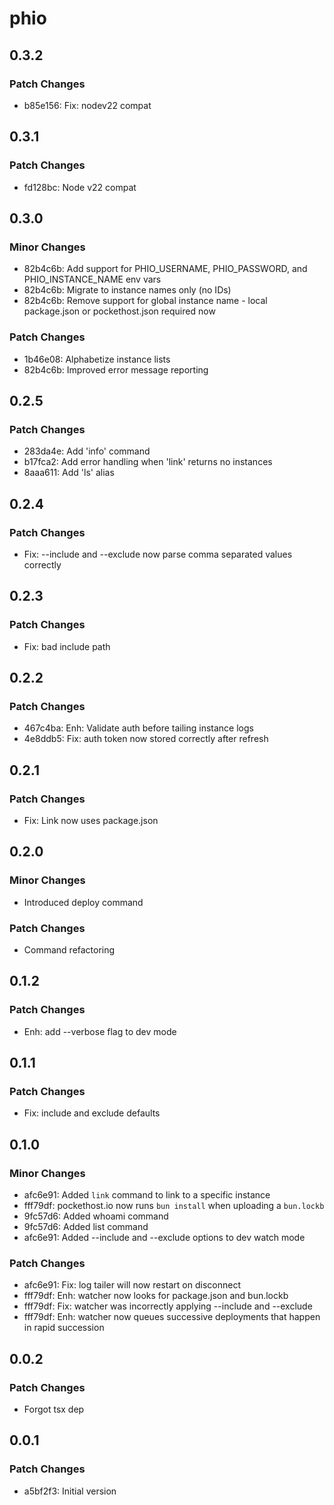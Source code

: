 # phio

## 0.3.2

### Patch Changes

- b85e156: Fix: nodev22 compat

## 0.3.1

### Patch Changes

- fd128bc: Node v22 compat

## 0.3.0

### Minor Changes

- 82b4c6b: Add support for PHIO_USERNAME, PHIO_PASSWORD, and PHIO_INSTANCE_NAME env vars
- 82b4c6b: Migrate to instance names only (no IDs)
- 82b4c6b: Remove support for global instance name - local package.json or pockethost.json required now

### Patch Changes

- 1b46e08: Alphabetize instance lists
- 82b4c6b: Improved error message reporting

## 0.2.5

### Patch Changes

- 283da4e: Add 'info' command
- b17fca2: Add error handling when 'link' returns no instances
- 8aaa611: Add 'ls' alias

## 0.2.4

### Patch Changes

- Fix: --include and --exclude now parse comma separated values correctly

## 0.2.3

### Patch Changes

- Fix: bad include path

## 0.2.2

### Patch Changes

- 467c4ba: Enh: Validate auth before tailing instance logs
- 4e8ddb5: Fix: auth token now stored correctly after refresh

## 0.2.1

### Patch Changes

- Fix: Link now uses package.json

## 0.2.0

### Minor Changes

- Introduced deploy command

### Patch Changes

- Command refactoring

## 0.1.2

### Patch Changes

- Enh: add --verbose flag to dev mode

## 0.1.1

### Patch Changes

- Fix: include and exclude defaults

## 0.1.0

### Minor Changes

- afc6e91: Added `link` command to link to a specific instance
- fff79df: pockethost.io now runs `bun install` when uploading a `bun.lockb`
- 9fc57d6: Added whoami command
- 9fc57d6: Added list command
- afc6e91: Added --include and --exclude options to dev watch mode

### Patch Changes

- afc6e91: Fix: log tailer will now restart on disconnect
- fff79df: Enh: watcher now looks for package.json and bun.lockb
- fff79df: Fix: watcher was incorrectly applying --include and --exclude
- fff79df: Enh: watcher now queues successive deployments that happen in rapid succession

## 0.0.2

### Patch Changes

- Forgot tsx dep

## 0.0.1

### Patch Changes

- a5bf2f3: Initial version
